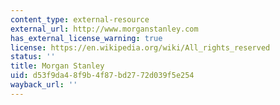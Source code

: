 ```yaml
---
content_type: external-resource
external_url: http://www.morganstanley.com
has_external_license_warning: true
license: https://en.wikipedia.org/wiki/All_rights_reserved
status: ''
title: Morgan Stanley
uid: d53f9da4-8f9b-4f87-bd27-72d039f5e254
wayback_url: ''
---
```

